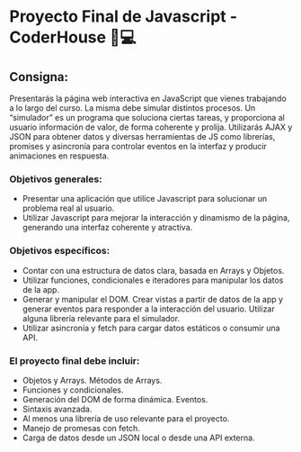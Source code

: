 # Proyecto Final de Javascript - CoderHouse :muscle::computer:

## Consigna:

Presentarás la página web interactiva en JavaScript que vienes trabajando a lo largo del curso. La misma debe simular distintos procesos. Un “simulador” es un programa que soluciona ciertas tareas, y proporciona al usuario información de valor, de forma coherente y prolija. Utilizarás AJAX y JSON para obtener datos y diversas herramientas de JS como librerías, promises y asincronía para controlar eventos en la interfaz y producir animaciones en respuesta.

### Objetivos generales: 

- Presentar una aplicación que utilice Javascript para solucionar un problema real al usuario.
- Utilizar Javascript para mejorar la interacción y dinamismo de la página, generando una interfaz coherente y atractiva.
 
### Objetivos específicos:

- Contar con una estructura de datos clara, basada en Arrays y Objetos.
- Utilizar funciones, condicionales e iteradores para manipular los datos de la app.
- Generar y manipular el DOM. Crear vistas a partir de datos de la app y generar eventos para responder a la interacción del usuario. Utilizar alguna librería relevante para el simulador.
- Utilizar asincronía y fetch para cargar datos estáticos o consumir una API.

### El proyecto final debe incluir:

- Objetos y Arrays. Métodos de Arrays.
- Funciones y condicionales.
- Generación del DOM de forma dinámica. Eventos.
- Sintaxis avanzada.
- Al menos una librería de uso relevante para el proyecto.
- Manejo de promesas con fetch. 
- Carga de datos desde un JSON local o desde una API externa.
